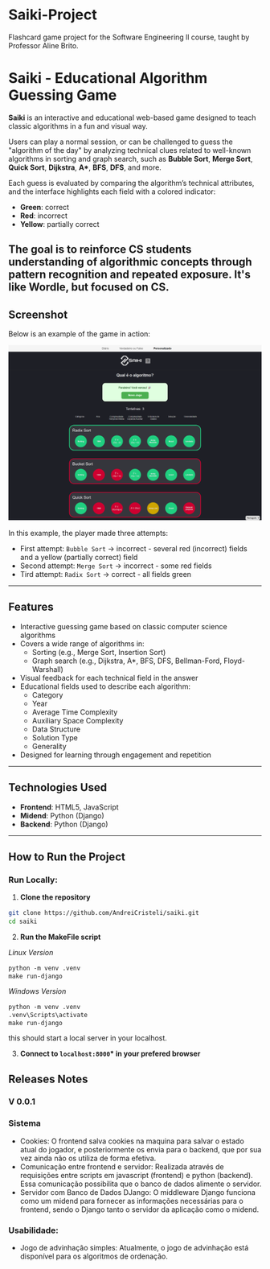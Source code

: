 # Saiki-Project
Flashcard game project for the Software Engineering ll course, taught by Professor Aline Brito.

# Saiki - Educational Algorithm Guessing Game

**Saiki** is an interactive and educational web-based game designed to teach classic algorithms in a fun and visual way.

Users can play a normal session, or can be challenged to guess the "algorithm of the day" by analyzing technical clues related to well-known algorithms in sorting and graph search, such as **Bubble Sort**, **Merge Sort**, **Quick Sort**,  **Dijkstra**, **A\***, **BFS**, **DFS**, and more.

Each guess is evaluated by comparing the algorithm’s technical attributes, and the interface highlights each field with a colored indicator:
- **Green**: correct
- **Red**: incorrect
- **Yellow**: partially correct

The goal is to reinforce CS students understanding of algorithmic concepts through pattern recognition and repeated exposure.
It's like Wordle, but focused on CS.
---

## Screenshot

Below is an example of the game in action:

![Game Screenshot](./docs/imgs/saiki-example.png)

In this example, the player made three attempts:
- First attempt: `Bubble Sort` → incorrect - several red (incorrect) fields and a yellow (partially correct) field
- Second attempt: `Merge Sort` → incorrect - some red fields
- Tird attempt: `Radix Sort` → correct - all fields green

---

## Features

- Interactive guessing game based on classic computer science algorithms
- Covers a wide range of algorithms in:
  - Sorting (e.g., Merge Sort, Insertion Sort)
  - Graph search (e.g., Dijkstra, A*, BFS, DFS, Bellman-Ford, Floyd-Warshall)
- Visual feedback for each technical field in the answer
- Educational fields used to describe each algorithm:
  - Category
  - Year
  - Average Time Complexity
  - Auxiliary Space Complexity
  - Data Structure
  - Solution Type
  - Generality
- Designed for learning through engagement and repetition

---

## Technologies Used

- **Frontend**: HTML5, JavaScript
- **Midend**: Python (Django)
- **Backend**: Python (Django)

---

## How to Run the Project

### Run Locally:
1. **Clone the repository**
  ```bash
  git clone https://github.com/AndreiCristeli/saiki.git
  cd saiki
  ```

2. **Run the MakeFile script**

  *Linux Version* 
  ```
  python -m venv .venv
  make run-django

  ```

  *Windows Version*
  ```
  python -m venv .venv
  .venv\Scripts\activate
  make run-django

  ```
  this should start a local server in your localhost.

3. **Connect to `localhost:8000`\* in your prefered browser**

## Releases Notes

### V 0.0.1
### Sistema
* Cookies:
 O frontend salva cookies na maquina para salvar o estado atual do jogador, e posteriormente os envia para o backend, que por sua vez ainda não os utiliza de forma efetiva.
* Comunicação entre frontend e servidor:
Realizada através de requisições entre scripts em javascript (frontend) e python (backend). Essa comunicação possibilita que o banco de dados alimente o servidor.
* Servidor com Banco de Dados DJango:
 O middleware Django funciona como um midend para fornecer as informações necessárias para o frontend, sendo o Django tanto o servidor da aplicação como o midend.
 
### Usabilidade:
* Jogo de advinhação simples:
Atualmente, o jogo de advinhação está disponível para os algoritmos de ordenação.

